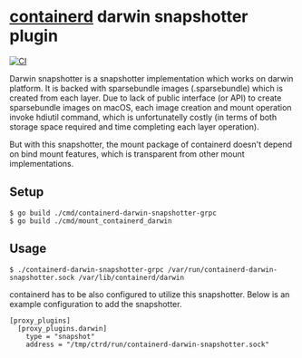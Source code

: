 # [containerd](https://github.com/containerd/containerd) darwin snapshotter plugin

[![CI](https://github.com/ukontainer/darwin-snapshotter/actions/workflows/ci.yml/badge.svg)](https://github.com/ukontainer/darwin-snapshotter/actions/workflows/ci.yml)

Darwin snapshotter is a snapshotter implementation which works on darwin platform.  It is backed with sparsebundle images (.sparsebundle) which is created from each layer.  Due to lack of public interface (or API) to create sparsebundle images on macOS, each image creation and mount operation invoke hdiutil command, which is unfortunatelly costly (in terms of both storage space required and time completing each layer operation).

But with this snapshotter, the mount package of containerd doesn't depend on bind mount features, which is transparent from other mount implementations.

## Setup

```console
$ go build ./cmd/containerd-darwin-snapshotter-grpc
$ go build ./cmd/mount_containerd_darwin
```


## Usage

```console
$ ./containerd-darwin-snapshotter-grpc /var/run/containerd-darwin-snapshotter.sock /var/lib/containerd/darwin
```

containerd has to be also configured to utilize this snapshotter.  Below is an example configuration to add the snapshotter.

```
[proxy_plugins]
  [proxy_plugins.darwin]
    type = "snapshot"
    address = "/tmp/ctrd/run/containerd-darwin-snapshotter.sock"
```
